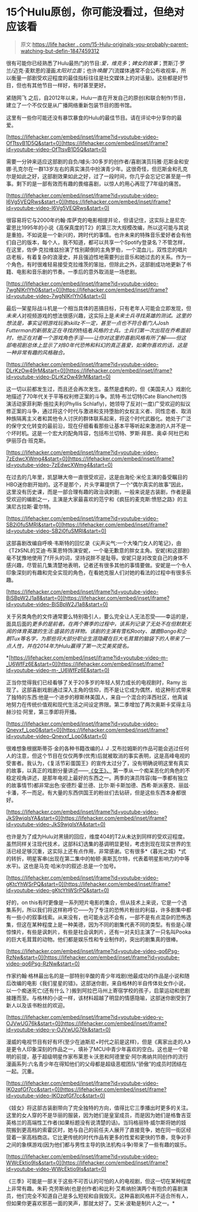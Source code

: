 # 15个Hulu原创，你可能没看过，但绝对应该看

> 原文:[https://life hacker . com/15-Hulu-originals-you-probably-parent-watching-but-defin-1847459312](https://lifehacker.com/15-hulu-originals-you-probably-arent-watching-but-defin-1847459312)

很有可能你已经熟悉了Hulu最热门的节目:*爱，维克多*；*婢女的故事*；贾斯汀·罗兰/迈克·麦默恩的漫画*太阳对立面*；也许*唤醒了*(流媒体通常不会公布收视率，所以衡量一部剧受欢迎程度的最佳指标往往是社交媒体上的对话量)。这些都是好节目，但也有其他节目一样好，有时甚至更好。

紧随网飞 之后，自2012年以来，Hulu一直在开发自己的原创(和联合制作)节目，建立了一个不仅仅是从广播网络重新包装节目的图书馆。

这里有一些你可能还没有暴饮暴食的Hulu的最佳节目。请在评论中分享你的最爱。

 [https://lifehacker.com/embed/inset/iframe?id=youtube-video-OfTtsvB1D5Q&start=0](https://lifehacker.com/embed/inset/iframe?id=youtube-video-OfTtsvB1D5Q&start=0) 

需要一分钟来适应这部剧的自负/噱头:30多岁的创作者/喜剧演员玛雅·厄斯金和安娜·孔克尔在一群13岁左右的真实演员中扮演青少年。这很奇怪，但厄斯金和孔克尔是如此之好，这部剧效果如此之好，过了一段时间，你几乎会忘记它甚至是一件事。剩下的是一部有效而有趣的畏缩喜剧，以惊人的用心再现了7年级的痛苦。

 [https://lifehacker.com/embed/inset/iframe?id=youtube-video-I6Vg5VEQRws&start=0](https://lifehacker.com/embed/inset/iframe?id=youtube-video-I6Vg5VEQRws&start=0) 

很容易将它与2000年约翰·库萨克的电影相提并论，但请记住，这实际上是尼克·霍恩比1995年的小说《高保真度的T2》的第三次大规模改编，所以这可能与其说是重拍，不如说是一个新兴的，跨时代的事情。也许未来的特殊音乐爱好者会有他们自己的版本，每个人，我不知道，都可以共享一个Spotify登录名？不管怎样，在这里，佐伊·克拉维兹扮演了性别颠倒的主角罗伯，一个混血儿，双性恋的唱片店老板，有着复杂的浪漫史，并且强迫性地需要列出音乐和她过去的关系。作为一个角色，有时很难轻易接受克拉维茨的笨拙，但除此之外，这部剧成功地更新了书籍、电影和音乐剧的节奏。一季后的意外取消是一场悲剧。

 [https://lifehacker.com/embed/inset/iframe?id=youtube-video-7wgNIKrlYh0&start=0](https://lifehacker.com/embed/inset/iframe?id=youtube-video-7wgNIKrlYh0&start=0) 

最后一架星际战斗机是一个相当具体的恶搞目标，只有老年人可能会立即发现，但*未来人*对视频游戏的想法很感兴趣，这实际上是*未来士兵寻找英雄的测试。这里的想法是，事实证明游戏玩家skillz不一定，甚至一点也不符合看门人Josh Futterman的新朋友正在寻找的*终结者*风格的士兵。士兵们第一次出现在乔希面前时，他正在对着一个游戏角色手淫——让你对这里的喜剧风格有所了解——但这部电视剧总体上显示了对80年代恐怖和科幻的真正喜爱，如果你喜欢的话，这是一种非常有趣的风格融合。*

 [https://lifehacker.com/embed/inset/iframe?id=youtube-video-DLrKzOw49rM&start=0](https://lifehacker.com/embed/inset/iframe?id=youtube-video-DLrKzOw49rM&start=0) 

这一切以前都发生过，而且还会再次发生。虽然是虚构的，但《美国夫人》戏剧化地描述了70年代关于平等权利修正案的斗争。凯特·布兰切特(Cate Blanchett)饰演活动家菲利斯·施拉夫利(Phyllis Schlafly)，她领导了反对(一度)广受欢迎的拟议修正案的斗争，通过将这个时代与激进和支持堕胎的女权主义者、同性恋者、取消种族隔离主义者和其他令人讨厌的群体联系起来，将这个时代武器化。她处于广泛的保守文化转变的最前沿，现在仔细看看那些让基本平等听起来激进的人并不是一个坏时机。这是一个宏大的配角阵容，包括布兰切特、罗斯·拜恩、奥卓·阿杜巴和伊丽莎白·班克斯。

 [https://lifehacker.com/embed/inset/iframe?id=youtube-video-7zEdwcXWmg4&start=0](https://lifehacker.com/embed/inset/iframe?id=youtube-video-7zEdwcXWmg4&start=0) 

在过去的几年里，凯瑟琳大帝一直很受欢迎，这是由海伦·米伦主演的备受瞩目的HBO迷你剧开始的。这不是那个，片头字幕提供了一个“偶尔真实的故事”因此，这里没有历史课，而是一部合理有趣的政治讽刺剧，一般来说是古装剧，作者是最受欢迎的编剧之一，主演是大家最喜欢的范宁和《疯狂的麦克斯:愤怒之路》的主演尼古拉斯·霍尔特。

 [https://lifehacker.com/embed/inset/iframe?id=youtube-video-SB2i0fuSMRI&start=0](https://lifehacker.com/embed/inset/iframe?id=youtube-video-SB2i0fuSMRI&start=0) 

这部喜剧改编自呼唤·韦斯特的回忆录《尖声尖气:一个大嗓门女人的笔记》，由《T2》SNL的艾迪·布莱恩特饰演安妮，一个毫无歉意的胖女主角。安妮(和这部剧)毫不犹豫地使用了f开头的词，坚持说胖不是耻辱。安妮只是对改变自己的身体不感兴趣，尽管前几集清楚地表明，记者还有很多其他的事情要做。安妮是一个令人印象深刻的有趣和完全实现的角色，在看她克服人们对她的看法的过程中有很多乐趣。

 [https://lifehacker.com/embed/inset/iframe?id=youtube-video-BiSBpW2J1a8&start=0](https://lifehacker.com/embed/inset/iframe?id=youtube-video-BiSBpW2J1a8&start=0) 

关于另类角色的文件通常要么特别吸引人，要么完全让人无法忍受——幸运的是，面具后面的*更多的是前者。在两个赛季的过程中，该系列记录了无处不在但默默无闻的体育英雄的生活:盛装的吉祥物。该剧的主演有雪松Rooty、雄鹿Bango和企鹅Tux等名字，为那些将大部分职业生涯隐藏在巨大毛茸茸的脑袋下的人带来了一点人性，并在2014年为Hulu赢得了第一次艾美奖提名。*

 *[https://lifehacker.com/embed/inset/iframe?id=youtube-video-m-_U6WfFz6E&start=0](https://lifehacker.com/embed/inset/iframe?id=youtube-video-m-_U6WfFz6E&start=0) 

正当你觉得我们已经看够了关于20多岁的年轻人努力成长的电视剧时，Ramy 出现了。这部喜剧戏剧通过深入主角的信仰，而不是让它成为偶然，给这种形式带来了独特的东西:他是一个进步的穆斯林美国人，来自一个混合的泽西社区，他真诚地努力在传统价值观和现代生活之间设定界限。第二季增加了两次奥斯卡奖得主马赫沙拉·阿里，第三季即将开播。

 [https://lifehacker.com/embed/inset/iframe?id=youtube-video-Qnevxf_Lop0&start=0](https://lifehacker.com/embed/inset/iframe?id=youtube-video-Qnevxf_Lop0&start=0) 

很难想象根据斯蒂芬·金的各种书籍改编的J. J .艾布拉姆斯的作品可能会逃过任何人的注意，但这个节目在仅仅两季(优秀)后就被取消的事实表明，这是高峰电视的受害者。我认为，《复活节彩蛋国王》的宣传太过分了，没有明确说明这里有真实的故事，以真正的戏剧分量讲述——[《女王》、](https://www.avclub.com/quiet-and-richly-creepy-the-queen-is-castle-rock-at-1828508685) 第一季从一个痴呆恶化的角色的不稳定视角讲述，是那年电视上最好的东西之一。两季的演员阵容(每一季都有独立的故事情节)都非常出色:安德烈·霍兰德、比尔·斯卡斯加德、西希·斯派塞克、丽兹·卡潘，不一而足。有大量的东西供国王的粉丝们去钻研，但是这些东西本身都很好。

 [https://lifehacker.com/embed/inset/iframe?id=youtube-video-JkS9wjqIsYA&start=0](https://lifehacker.com/embed/inset/iframe?id=youtube-video-JkS9wjqIsYA&start=0) 

也许是为了成为Hulu对黑镜的回应，维度404的T2从未达到同样的受欢迎程度。虽然同样关注现代技术，这部科幻选集的基调明显更轻，考虑到现在现实世界的生活已经足够沉重，这实际上还有点作用，非常感谢。它有很多*《暮光之城》*式的转折，明星客串(出现在第二集中的帕顿·奥斯瓦尔特，代表着明星影响力的中等水平)。这也是马克·哈米尔的叙述:总是一个加号。

 [https://lifehacker.com/embed/inset/iframe?id=youtube-video-gKtcYhWSrPQ&start=0](https://lifehacker.com/embed/inset/iframe?id=youtube-video-gKtcYhWSrPQ&start=0) 

好的，on this有时更像是一系列短片电影的集合，但从技术上来说，它是一个选集系列，所以我们将这样称呼它——为了专注的恐怖片粉丝的利益，许多剧集中都有一些小的叙事线索。从来没有，也可能永远不会有，一部不是有点混杂的恐怖选集，但这在某种程度上是一种美德，因为不同的剧集代表不同的类型。有些是心理惊悚片，有些是讽刺片，有些是社会讽刺片，还有一对夫妇主演了一只名叫Pooka的巨大毛茸茸的动物。他们都是娱乐性和专业制作的，突出的剧集真的很棒。

 [https://lifehacker.com/embed/inset/iframe?id=youtube-video-qo6Psg-RzNw&start=0](https://lifehacker.com/embed/inset/iframe?id=youtube-video-qo6Psg-RzNw&start=0) 

作家约翰·格林最出名的是一部特别辛酸的青少年戏剧(他最成功的作品是小说和随后改编的电影《我们星星的错》。这部迷你剧，来自格林的半自传体处女作小说，以一个痴迷死亡(还有什么？)搬到阿拉巴马州上寄宿学校的孩子，启蒙运动和悲剧接踵而至。与格林的小说一样，该材料超越了明显的情感隐喻，这部迷你剧受到了新人以及该书粉丝的欢迎。

 [https://lifehacker.com/embed/inset/iframe?id=youtube-video-y-OJVwUG76k&start=0](https://lifehacker.com/embed/inset/iframe?id=youtube-video-y-OJVwUG76k&start=0) 

漫威的电视节目有好有坏(至少在迪斯尼+时代之前是这样)，但是《离家出走的人》是更令人印象深刻的作品之一，填补了MCU中青少年喜欢的空白。这也是一个聪明的前提，基于超级明星作家布莱恩·k·沃恩和阿德里安·阿尔弗纳共同创作的流行漫画系列:六名青少年在得知他们的父母都是超级恶棍团队“骄傲”的成员时团结在一起。沉重。

 [https://lifehacker.com/embed/inset/iframe?id=youtube-video-IKOzqfGf7cc&start=0](https://lifehacker.com/embed/inset/iframe?id=youtube-video-IKOzqfGf7cc&start=0) 

《妓女》将这部古装剧带向了完全独特的方向，值得比它三季播出时更多的关注。这里的女人穿的不是华丽的服装，因为她们是皇室成员，而是因为她们是格鲁吉亚英格兰的高端性工作者(如果标题没有说清楚的话)。当玛格丽特·威尔斯将她的妓院搬到更高档的索霍区时，她与自己的前任夫人展开了直接竞争，她在同一街区经营着一家高档商店。它比更传统的时代作品有更多的性爱和更快的节奏，竞争对手之间的象棋游戏(因为他们都与男性主导的执法机构斗争)带来了一些有趣的娱乐。

 [https://lifehacker.com/embed/inset/iframe?id=youtube-video-WWcEktio9Is&start=0](https://lifehacker.com/embed/inset/iframe?id=youtube-video-WWcEktio9Is&start=0) 

《三季》可能是一部关于这些不可否认的可怕的人的电视剧，但这一切在某种程度上非常有趣。朱莉·克劳斯纳(也是创作者)和比利·艾希纳扮演两个有抱负的喜剧演员，他们完全不知道自己是多么短视和自我毁灭。这种喜剧风格并不适合所有人，但如果你更喜欢邪恶一面的笑声，那就太好了。艾米·波勒是制片人之一。*